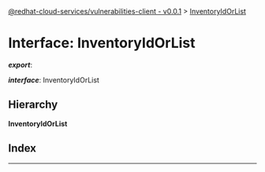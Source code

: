 [@redhat-cloud-services/vulnerabilities-client - v0.0.1](../README.md) > [InventoryIdOrList](../interfaces/inventoryidorlist.md)

# Interface: InventoryIdOrList

*__export__*: 

*__interface__*: InventoryIdOrList

## Hierarchy

**InventoryIdOrList**

## Index

---

